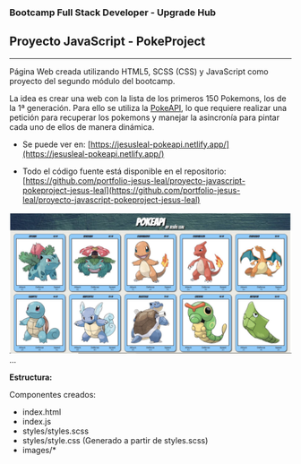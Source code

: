 ### Bootcamp Full Stack Developer - Upgrade Hub
## Proyecto JavaScript - PokeProject
---

Página Web creada utilizando HTML5, SCSS (CSS) y JavaScript como proyecto del segundo módulo del bootcamp.

La idea es crear una web con la lista de los primeros 150 Pokemons, los de la 1ª generación. Para ello se utiliza la [PokeAPI](https://pokeapi.co/), lo que requiere realizar una petición para recuperar los pokemons y manejar la asincronía para pintar cada uno de ellos de manera dinámica.

* Se puede ver en: [https://jesusleal-pokeapi.netlify.app/](https://jesusleal-pokeapi.netlify.app/)

* Todo el código fuente está disponible en el repositorio:
[https://github.com/portfolio-jesus-leal/proyecto-javascript-pokeproject-jesus-leal](https://github.com/portfolio-jesus-leal/proyecto-javascript-pokeproject-jesus-leal)

![View web](./images/captura.jpg)
...

**Estructura:**

Componentes creados:
- index.html
- index.js
- styles/styles.scss
- styles/style.css (Generado a partir de styles.scss)
- images/*

